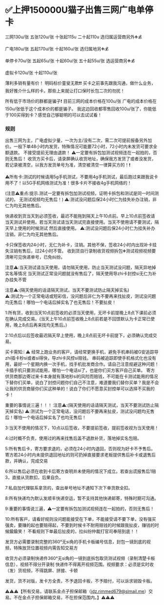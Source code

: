 # ✅上押150000U猫子出售三网广电单停卡

三网130u/张
五张120u/张
十张起115u
二十起110u
选归属运营商另外➕💰

广电180u/张
五起170u/张
十起160u/张
选归属地另➕💰

单停卡70u/张
五起65u/张
十起60u/张
五十起55u/张
选运营商另➕💰

虚拟卡120u/张
十起110u/张

薄利多销有量有价！
明码标价童叟无欺❗️❗️
买卡之前事先跟我沟通，做什么业务，我好推介什么样的卡。那些上来就让打口保时长包二次的勿扰！

所有低于市场价的群都是骗子❗️
目前三网的成本价格在100u/张
广电的成本价格在150u/张低于这个成本价的都是骗子。
我这边回收都零售回收100u/张了，你能低于100买得到卡？感觉自己够聪明的可以去试试看！
  
### 规则
出售三网为主，广电虚拟少量，一次为主/没有二次，需二次可提前报备另外加价。一般下单48小时内发货，特殊情况可能要72小时，72小时内未发货可要求全额退款。 不接受提前无理由退款！
⚠️一定要有拆包加测试视频连在一起拍的，否则无售后！
收货方买卡后，请录屏确认收货地址，确保我方发货了或者没发货，若记录被清空，以我方发货单号为准，清空被清空一律算买方的！❗️

⚠️所有卡:测试的时候请用5g手机测试，不要用4g手机测试，最后跑过来跟我说卡用不了！以5G手机网络测试为准！很多卡片不接收4g手机网络的！

(注意⚠️重点:提示.测试一定要有拆包加测试视频，证明卡拆包和测试是同一时间测试的，
无测试视频均无售后！)
⚠️:测试没问题后保24小时仁为挂失补办注销，非仁为均无其他售后。

快递收到货当天到必须签收，最迟不能拖到隔天上午10点前。早上10点前签收请当天测试并使用。若当天测试请当天测试完直接使用。当天不使用请不要测试，隔天早上使用的时候测试 然后直接使用。
⚠️:测试没问题后保24小时仁为挂失补办注销，非仁为均无其他售后。

卡只保签收内24小时，无仁为补卡，注销。其他不保，签收24小时内出现补卡挂失注销有售后，过24小时不管。
收到货自行录制收货视频拆包➕测试视频视频要清晰可见快递单号，已免纠纷。

注意⚠️:当天测试请当天使用，请勿隔天使用，防止当天测试没问题，隔天异地掉实名等情况  当天测试正常没问题就没有售后了，隔天使用导zhi卡封控si无仁为补办挂失不管

注意⚠️:(隔天使用的话请隔天测试，当天不要测试防止隔天掉实名)  
⚠️:测试为一个正常电话或短彩信，没问题后非仁为不要再来找扯皮，测试没问题均无售后！哪怕一个电话后掉实名了也无售后！不要扯皮！


1:所有货，收到当天10点前签收的必须当天使用，无坏卡前提晚上8点下课前必须在确认完成交易。(当天上午10点前签收晚上8点前若是不回馈默认为卡正常已使用，晚上8点后再来找均无售后。)

2:10点后以后签收最迟隔天早上使用，晚上8点前无坏卡前提下，必须确认完成交易。

买卡需知:❕ ⚠️
经常上跑业务的客戸，请经常更换手机，避免手机串码被G安追踪导zhi插卡秒si或者si得快，导zhi卡风控si赔钱。
串码被追踪即使手机格式化也没有用，最好一个星期内换一次手机，找手机批发商合作。请自己注意规避这种问题！卡插手机只要测试能用，哪怕一个电话si了，也是你们买方客戸自己买单。
寄方供货商那边寄过来卡本身就有落地秒si的风险而赔钱，不可能在卡测试能用的情况下替你们买单，说白了封控问题你们自己不注意，难道要我们替你买单？我是不会让我的供货商替你们买这种单的！说白了你们不愿意买封控单可以选择不买我的卡！

重要的事情说三遍！！！
注意⚠️:(隔天使用的话请隔天测试，当天不要测试防止隔天掉实名)
⚠️:测试为一个正常电话，没问题后不要再来扯皮，测试没问题均无售后！哪怕一个电话后掉实名了也均无售后！

3:当天不使用的情况下，10点以后签收，不要提前签收，提前签收视为当天使用！

4:过时概不负责，使用过的再来找售后盖不退款补货，落地掉实名包赔。

5:所有售后卡，寄方要求退的，必须在24小时内退回，否则视为好卡不予售后。寄方若24小时内未提供退回地址的则可扔掉直接要求老板提供售后补卡或退售后款，并确认，完成交易

6:所以售后必须在收到卡后寄方查明并未使用的情况下成立。若查出谎报售后1赔3，直接从货款扣，后果自负。

7:私自加代理联系拿货的，查出单号地址不通知下次下单货款全扣。

8:所有快递均为默认发顺丰快递空运，暂不支持其他快递邮寄，特殊时期可沟通。

9:重要的事情说三遍，⚠️一定要有拆包加测试视频连在一起拍的，否则无售后！

10:所有客戸，请看好规则没问题能接受在下单，不能接受请不要下单，没有强买强卖，要赚的起也要赔得起，不要到时候卡不耐用赔钱的时候跟我扯皮，赚钱的时候鍮鍮笑！ 不看规则下单最后扯皮的，拉纠纷仲裁打官司奉陪到底！！

发货方必需要录制完整的360°无si角的手机卡板编号信息，封包一镜到底的视频，特殊放货位置视频内需告知交易方

收货方必须录制快递件360°无si角的一镜到底拆包取货测试视频（录制清楚卡板信息），视频不得分开录制
快递件不得离开视频范围。视频要求：必须是实时收（发）货视频，不得跳屏、拼接、卡顿

发货，货不对版，发卡方全责，不予退回卡板，不予赔付，可以诉求销毁卡板。

  
  
  ⚠️⚠️⚠️【所有交易，请联系金点子担保邮箱（jdz.rimmed679@slmail.me）交易。不在金点子担保邮箱交易，不在担保范围内。】⚠️⚠️⚠️
